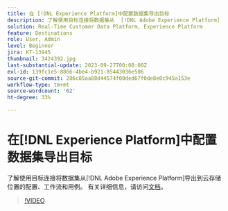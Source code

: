 ```yaml
---
title: 在 [!DNL Experience Platform]中配置数据集导出目标
description: 了解使用目标连接将数据集从  [!DNL Adobe Experience Platform]  导出到云存储位置的配置、工作流和用例。
solution: Real-Time Customer Data Platform, Experience Platform
feature: Destinations
role: User, Admin
level: Beginner
jira: KT-13945
thumbnail: 3424392.jpg
last-substantial-update: 2023-09-27T00:00:00Z
exl-id: 139fc1e5-8866-4be4-b921-85443036e506
source-git-commit: 286c85aa88d44574f00ded67f0de8e0c945a153e
workflow-type: tm+mt
source-wordcount: '62'
ht-degree: 33%

---
```


# 在[!DNL Experience Platform]中配置数据集导出目标

了解使用目标连接将数据集从[!DNL Adobe Experience Platform]导出到云存储位置的配置、工作流和用例。 有关详细信息，请访问[文档](https://experienceleague.adobe.com/docs/experience-platform/destinations/ui/activate/export-datasets.html)。

>[!VIDEO](https://video.tv.adobe.com/v/3424392/?learn=on&enablevpops)
